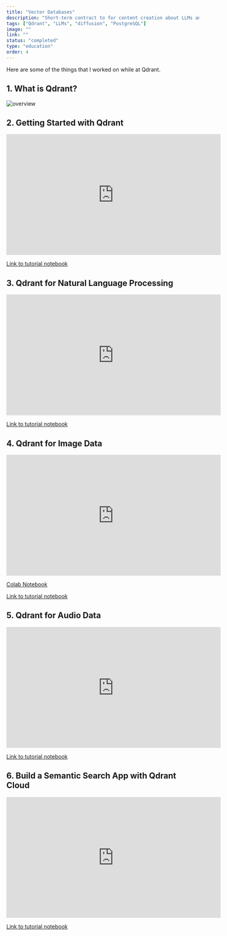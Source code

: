 ```yaml
---
title: "Vector Databases"
description: "Short-term contract to for content creation about LLMs and Vector Databases."
tags: ["Qdrant", "LLMs", "diffusion", "PostgreSQL"]
image: ""
link: ""
status: "completed"
type: "education"
order: 4
---
```


Here are some of the things that I worked on while at Qdrant.

## 1. What is Qdrant?

![overview](/images/qdrant_overview.gif)

## 2. Getting Started with Qdrant

<div class="flex justify-center">
  <iframe width="560" height="315" src="https://www.youtube.com/embed/LRcZ9pbGnno" frameborder="0" allow="accelerometer; autoplay; clipboard-write; encrypted-media; gyroscope; picture-in-picture" allowfullscreen></iframe>
</div>

[Link to tutorial notebook](https://github.com/qdrant/examples/tree/master/qdrant_101_getting_started)

## 3. Qdrant for Natural Language Processing

<div class="flex justify-center">
  <iframe width="560" height="315" src="https://www.youtube.com/embed/taYoJ-mKLUI" frameborder="0" allow="accelerometer; autoplay; clipboard-write; encrypted-media; gyroscope; picture-in-picture" allowfullscreen></iframe>
</div>

[Link to tutorial notebook](https://github.com/qdrant/examples/tree/master/qdrant_101_text_data)

## 4. Qdrant for Image Data

<div class="flex justify-center">
  <iframe width="560" height="315" src="https://www.youtube.com/embed/sNFmN16AM1o" frameborder="0" allow="accelerometer; autoplay; clipboard-write; encrypted-media; gyroscope; picture-in-picture" allowfullscreen></iframe>
</div>

[Colab Notebook](https://colab.research.google.com/github/qdrant/examples/blob/master/qdrant_101_image_data/04_qdrant_101_cv.ipynb)

[Link to tutorial notebook](https://github.com/qdrant/examples/tree/master/qdrant_101_image_data)


## 5. Qdrant for Audio Data

<div class="flex justify-center">
  <iframe width="560" height="315" src="https://www.youtube.com/embed/id5ql-Abq4Y" frameborder="0" allow="accelerometer; autoplay; clipboard-write; encrypted-media; gyroscope; picture-in-picture" allowfullscreen></iframe>
</div>

[Link to tutorial notebook](https://github.com/qdrant/examples/tree/master/qdrant_101_audio_data)


## 6. Build a Semantic Search App with Qdrant Cloud

<div class="flex justify-center">
  <iframe width="560" height="315" src="https://www.youtube.com/embed/_7UHWntKTbg" frameborder="0" allow="accelerometer; autoplay; clipboard-write; encrypted-media; gyroscope; picture-in-picture" allowfullscreen></iframe>
</div>

[Link to tutorial notebook](https://qdrant.tech/documentation/overview/)
